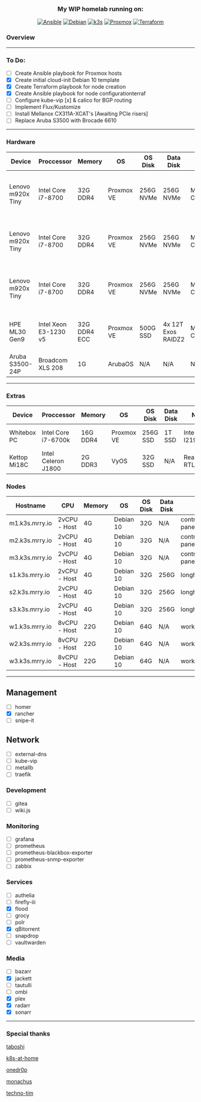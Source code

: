 <div align="center">
  
### My WIP homelab running on:
[![Ansible](https://img.shields.io/badge/Ansible-V2.10.8-red?style=for-the-badge)](https://ansible.com)
[![Debian](https://img.shields.io/badge/Debian-V10.9-orange?style=for-the-badge)](https://debian.com)
[![k3s](https://img.shields.io/badge/k3s-v1.21.0-yellow?style=for-the-badge)](https://k3s.io/)
[![Proxmox](https://img.shields.io/badge/Proxmox-V6.4-green?style=for-the-badge)](https://proxmox.com)
[![Terraform](https://img.shields.io/badge/Terraform-V0.15.4-bluegreen?style=for-the-badge)](https://terraform.io)
 
</div>

### Overview
----

### To Do:
- [ ] Create Ansible playbook for Proxmox hosts
- [x] Create initial cloud-init Debian 10 template
- [x] Create Terraform playbook for node creation
- [x] Create Ansible playbook for node configurationterraf
- [ ] Configure kube-vip [x] & calico for BGP routing 
- [ ] Implement Flux/Kustomize
- [ ] Install Mellanox CX311A-XCAT's [Awaiting PCIe risers]
- [ ] Replace Aruba S3500 with Brocade 6610

----
### Hardware
<div align="center">
  
| Device            | Proccessor            | Memory       | OS         | OS Disk   | Data Disk          | NIC             | Roles                                              |
|-------------------|-----------------------|--------------|------------|-----------|--------------------|-----------------|-------------------------------------|
| Lenovo m920x Tiny | Intel Core i7-8700    | 32G DDR4     | Proxmox VE | 256G NVMe | 256G NVMe          | Mellanox CX311A | 1x master / 1x worker / 1x longhorn | 
| Lenovo m920x Tiny | Intel Core i7-8700    | 32G DDR4     | Proxmox VE | 256G NVMe | 256G NVMe          | Mellanox CX311A | 1x master / 1x worker / 1x longhorn |
| Lenovo m920x Tiny | Intel Core i7-8700    | 32G DDR4     | Proxmox VE | 256G NVMe | 256G NVMe          | Mellanox CX311A | 1x master / 1x worker / 1x longhorn |  
| HPE ML30 Gen9     | Intel Xeon E3-1230 v5 | 32G DDR4 ECC | Proxmox VE | 500G SSD  | 4x 12T Exos RAIDZ2 | Mellanox CX322A | VyOS / webproxy / NFS / SMB / ZFS   |
| Aruba S3500-24P   | Broadcom XLS 208      | 1G           | ArubaOS    | N/A       | N/A                | N/A             | L3 core                             |
  
</div>
  
----
### Extras

<div align="center">

| Device       | Proccessor          | Memory   | OS         | OS Disk  | Data Disk | NIC             | Roles          |
|--------------|---------------------|----------|------------|----------|-----------|-----------------|----------------|
| Whitebox PC  | Intel Core i7-6700k | 16G DDR4 | Proxmox VE | 256G SSD | 1T SSD    | Intel I219-V    | Parsec / Steam |
| Kettop Mi18C | Intel Celeron J1800 | 2G DDR3  | VyOS       | 32G SSD  | N/A       | Realtek RTL8111 | TBD            |
  
</div>

### Nodes

<div align="center">

| Hostname       | CPU          | Memory | OS        | OS Disk | Data Disk | Roles                    |
|----------------|--------------|--------|-----------|---------|-----------|--------------------------|
| m1.k3s.mrry.io | 2vCPU - Host | 4G     | Debian 10 | 32G     | N/A       | control-pane/etcd/master | 
| m2.k3s.mrry.io | 2vCPU - Host | 4G     | Debian 10 | 32G     | N/A       | control-pane/etcd/master | 
| m3.k3s.mrry.io | 2vCPU - Host | 4G     | Debian 10 | 32G     | N/A       | control-pane/etcd/master | 
| s1.k3s.mrry.io | 2vCPU - Host | 4G     | Debian 10 | 32G     | 256G      | longhorn                 | 
| s2.k3s.mrry.io | 2vCPU - Host | 4G     | Debian 10 | 32G     | 256G      | longhorn                 | 
| s3.k3s.mrry.io | 2vCPU - Host | 4G     | Debian 10 | 32G     | 256G      | longhorn                 | 
| w1.k3s.mrry.io | 8vCPU - Host | 22G    | Debian 10 | 64G     | N/A       | worker                   | 
| w2.k3s.mrry.io | 8vCPU - Host | 22G    | Debian 10 | 64G     | N/A       | worker                   | 
| w3.k3s.mrry.io | 8vCPU - Host | 22G    | Debian 10 | 64G     | N/A       | worker                   | 

</div>

---

## Management
- [ ] homer
- [x] rancher
- [ ] snipe-it

## Network
- [ ] external-dns
- [ ] kube-vip
- [ ] metallb
- [ ] traefik

### Development
- [ ] gitea
- [ ] wiki.js

### Monitoring
- [ ] grafana
- [ ] prometheus
- [ ] prometheus-blackbox-exporter
- [ ] prometheus-snmp-exporter
- [ ] zabbix

### Services
- [ ] authelia
- [ ] firefly-iii
- [x] flood
- [ ] grocy
- [ ] polr
- [x] qBitorrent 
- [ ] snapdrop
- [ ] vaultwarden

### Media
- [ ] bazarr
- [x] jackett
- [ ] tautulli
- [ ] ombi
- [x] plex
- [x] radarr
- [x] sonarr

--- 

### Special thanks

[taboshi](https://github.com/toboshii)

[k8s-at-home](https://github.com/k8s-at-home)

[onedr0p](https://github.com/onedr0p)

[monachus](https://gitlab.com/monachus)

[techno-tim](https://github.com/techno-tim)

